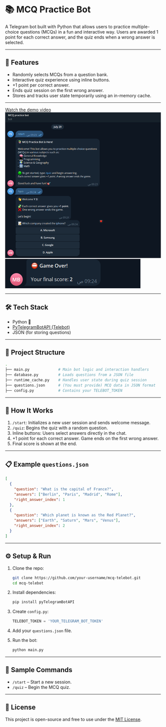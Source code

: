 # 📚 MCQ Practice Bot

A Telegram bot built with Python that allows users to practice multiple-choice questions (MCQs) in a fun and interactive way. Users are awarded 1 point for each correct answer, and the quiz ends when a wrong answer is selected.

---

## 🚀 Features

* Randomly selects MCQs from a question bank.
* Interactive quiz experience using inline buttons.
* +1 point per correct answer.
* Ends quiz session on the first wrong answer.
* Stores and tracks user state temporarily using an in-memory cache.

---

[Watch the demo video](demo/v1.mp4)
![Start & Quiz](demo/i1.png)
![Game Over](demo/i2.png)

---

## 🛠️ Tech Stack

* Python 🐍
* [PyTelegramBotAPI (Telebot)](https://github.com/eternnoir/pyTelegramBotAPI)
* JSON (for storing questions)

---

## 📂 Project Structure

```bash
.
├── main.py             # Main bot logic and interaction handlers
├── database.py         # Loads questions from a JSON file
├── runtime_cache.py    # Handles user state during quiz session
├── questions.json      # (You must provide) MCQ data in JSON format
├── config.py           # Contains your TELEBOT_TOKEN
```

---

## 🧠 How It Works

1. `/start`: Initializes a new user session and sends welcome message.
2. `/quiz`: Begins the quiz with a random question.
3. Inline buttons: Users select answers directly in the chat.
4. +1 point for each correct answer. Game ends on the first wrong answer.
5. Final score is shown at the end.

---

## 📋 Example `questions.json`

```json
[
  {
    "question": "What is the capital of France?",
    "answers": ["Berlin", "Paris", "Madrid", "Rome"],
    "right_answer_index": 1
  },
  {
    "question": "Which planet is known as the Red Planet?",
    "answers": ["Earth", "Saturn", "Mars", "Venus"],
    "right_answer_index": 2
  }
]
```

---

## ⚙️ Setup & Run

1. Clone the repo:

   ```bash
   git clone https://github.com/your-username/mcq-telebot.git
   cd mcq-telebot
   ```

2. Install dependencies:

   ```bash
   pip install pyTelegramBotAPI
   ```

3. Create `config.py`:

   ```python
   TELEBOT_TOKEN = 'YOUR_TELEGRAM_BOT_TOKEN'
   ```

4. Add your `questions.json` file.

5. Run the bot:

   ```bash
   python main.py
   ```

---

## 🧪 Sample Commands

* `/start` – Start a new session.
* `/quiz` – Begin the MCQ quiz.

---

## 📄 License

This project is open-source and free to use under the [MIT License](https://opensource.org/licenses/MIT).
